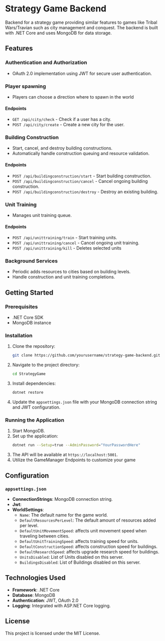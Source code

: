 # Strategy Game Backend

Backend for a strategy game providing similar features to games like Tribal Wars/Travian such as city management and conquest. The backend is built with .NET Core and uses MongoDB for data storage.

## Features

### Authentication and Authorization
- OAuth 2.0 implementation using JWT for secure user authentication.

### Player spawning
- Players can choose a direction where to spawn in the world

#### Endpoints
- `GET /api/city/check` - Check if a user has a city.
- `POST /api/city/create` - Create a new city for the user.

### Building Construction
- Start, cancel, and destroy building constructions.
- Automatically handle construction queuing and resource validation.

#### Endpoints
- `POST /api/buildingconstruction/start` - Start building construction.
- `POST /api/buildingconstruction/cancel` - Cancel ongoing building construction.
- `POST /api/buildingconstruction/destroy` - Destroy an existing building.

### Unit Training
- Manages unit training queue.

#### Endpoints
- `POST /api/unittraining/train` - Start training units.
- `POST /api/unittraining/cancel` - Cancel ongoing unit training.
- `POST /api/unittraining/kill` - Deletes selected units


### Background Services
- Periodic adds resources to cities based on building levels.
- Handle construction and unit training completions.

## Getting Started

### Prerequisites
- .NET Core SDK
- MongoDB instance

### Installation
1. Clone the repository:
   ```bash
   git clone https://github.com/yourusername/strategy-game-backend.git
   ```
2. Navigate to the project directory:
   ```bash
   cd StrategyGame
   ```
3. Install dependencies:
   ```bash
   dotnet restore
   ```
4. Update the `appsettings.json` file with your MongoDB connection string and JWT configuration.

### Running the Application
1. Start MongoDB.
2. Set up the application:
   ```bash
   dotnet run --Setup=true --AdminPassword="YourPasswordHere"
   ```
3. The API will be available at `https://localhost:5001`.
4. Utilize the GameManager Endpoints to customize your game

## Configuration

### `appsettings.json`
- **ConnectionStrings**: MongoDB connection string.
- **Jwt**:
- **WorldSettings**:
  - `Name`: The default name for the game world.
  - `DefaultResourcesPerLevel`: The default amount of resources added per level.
  - `DefaultUnitMovementSpeed`: affects unit movement speed when traveling between cities.
  - `DefaultUnitTrainingSpeed`: affects training speed for units.
  - `DefaultConstructionSpeed`: affects construction speed for buildings.
  - `DefaultResearchSpeed`: affects upgrade research speed for buildings.
  - `UnitsDisabled`: List of Units disabled on this server.
  - `BuildingsDisabled`: List of Buildings disabled on this server.

## Technologies Used
- **Framework**: .NET Core
- **Database**: MongoDB
- **Authentication**: JWT, OAuth 2.0
- **Logging**: Integrated with ASP.NET Core logging.

## License
This project is licensed under the MIT License.
